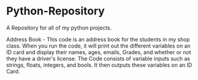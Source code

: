 # Python-Repository
A Repository for all of my python projects.

Address Book - This code is an address book for the students in my shop class. When you run the code, it will print out the different variables on an ID card and display their names, ages, emails, Grades, and whether or not they have a driver's license. The Code consists of variable inputs such as strings, floats, integers, and bools. It then outputs these variables on an ID Card.

